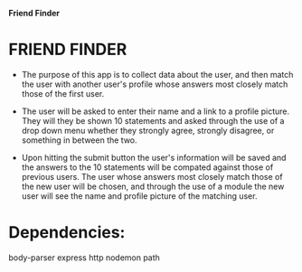 **Friend Finder**

FRIEND FINDER
===============
* The purpose of this app is to collect data about the user, and then match the user with another user's profile whose answers most closely match those of the first user.

* The user will be asked to enter their name and a link to a profile picture.  They will they be shown 10 statements and asked through the use of a drop down menu whether they strongly agree, strongly disagree, or something in between the two.

* Upon hitting the submit button the user's information will be saved and the answers to the 10 statements will be compated against those of previous users.  The user whose answers most closely match those of the new user will be chosen, and through the use of a module the new user will see the name and profile picture of the matching user.

Dependencies:
===============
body-parser
express
http
nodemon
path